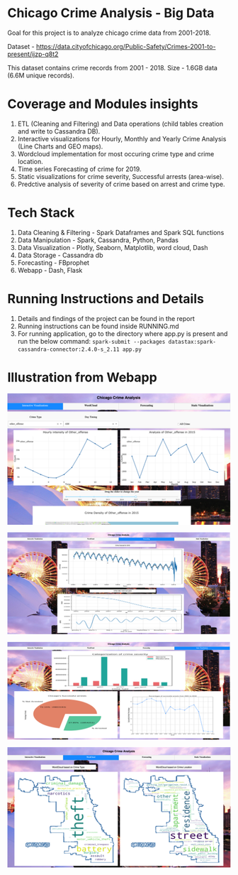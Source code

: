 # Chicago Crime Analysis - Big Data

Goal for this project is to analyze chicago crime data from 2001-2018.

Dataset - https://data.cityofchicago.org/Public-Safety/Crimes-2001-to-present/ijzp-q8t2

This dataset contains crime records from 2001 - 2018. Size - 1.6GB data (6.6M unique records).

# Coverage and Modules insights
1) ETL (Cleaning and Filtering) and Data operations (child tables creation and write to Cassandra DB).
2) Interactive visualizations for Hourly, Monthly and Yearly Crime Analysis (Line Charts and GEO maps).
3) Wordcloud implementation for most occuring crime type and crime location.
4) Time series Forecasting of crime for 2019.
5) Static visualizations for crime severity, Successful arrests (area-wise).
6) Predctive analysis of severity of crime based on arrest and crime type.

# Tech Stack
1) Data Cleaning & Filtering - Spark Dataframes and Spark SQL functions
2) Data Manipulation - Spark, Cassandra, Python, Pandas
3) Data Visualization - Plotly, Seaborn, Matplotlib, word cloud, Dash
4) Data Storage - Cassandra db
5) Forecasting - FBprophet
6) Webapp - Dash, Flask

# Running Instructions and Details
1) Details and findings of the project can be found in the report
2) Running instructions can be found inside RUNNING.md
3) For running application, go to the directory where app.py is present and run the below command:
    `spark-submit --packages datastax:spark-cassandra-connector:2.4.0-s_2.11 app.py`
    
# Illustration from Webapp
![Interactive tab](https://github.com/Shubhammalik/Chicago-Crime-Analysis/blob/master/webapp_interactive_tab.png)

![Forecast tab](https://github.com/Shubhammalik/Chicago-Crime-Analysis/blob/master/webapp_forecast_tab.png)

![Static tab](https://github.com/Shubhammalik/Chicago-Crime-Analysis/blob/master/webapp_static_tab.png)

![Word cloud tab](https://github.com/Shubhammalik/Chicago-Crime-Analysis/blob/master/webapp_wordcloud_tab.png)
